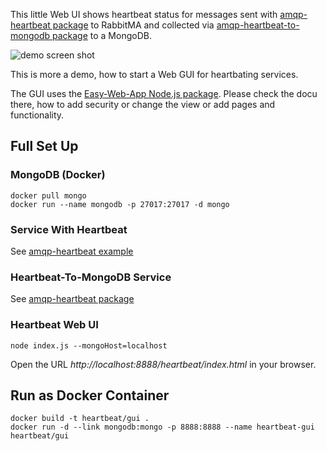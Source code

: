 This little Web UI shows heartbeat status for messages sent with 
[amqp-heartbeat package](https://www.npmjs.com/package/amqp-heartbeat) 
to RabbitMA and collected via
[amqp-heartbeat-to-mongodb package](https://www.npmjs.com/package/amqp-heartbeat-to-mongodb)
to a MongoDB. 

![demo screen shot](http://bit.ly/heartbeat_web_ui) 
 
This is more a demo, how to start a Web GUI for heartbating services.
 
The GUI uses the [Easy-Web-App Node.js package](https://www.npmjs.com/package/easy-web-app). 
Please check the docu there, how to add security or change the view or add pages and functionality. 

## Full Set Up

### MongoDB (Docker)

    docker pull mongo
    docker run --name mongodb -p 27017:27017 -d mongo
    
### Service With Heartbeat

See [amqp-heartbeat example](https://github.com/ma-ha/amqp-heartbeat) 
    
### Heartbeat-To-MongoDB Service

See [amqp-heartbeat package](https://github.com/ma-ha/amqp-heartbeat-to-mongodb) 

### Heartbeat Web UI

    node index.js --mongoHost=localhost 
   
Open the URL *http://localhost:8888/heartbeat/index.html* in your browser.

## Run as Docker Container 

    docker build -t heartbeat/gui .
    docker run -d --link mongodb:mongo -p 8888:8888 --name heartbeat-gui heartbeat/gui
